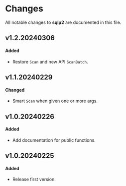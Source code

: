 # Changes

All notable changes to **sqlp2** are documented in this file.

## v1.2.20240306

#### Added

- Restore `Scan` and new API `ScanBatch`.

## v1.1.20240229

#### Changed

- Smart `Scan` when given one or more args.

## v1.0.20240226

#### Added

- Add documentation for public functions.

## v1.0.20240225

#### Added

- Release first version.
